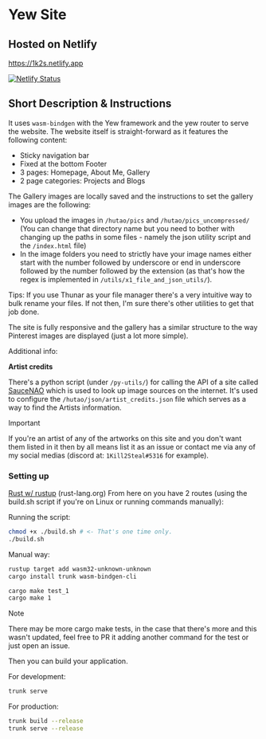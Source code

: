 # Yew Site

## Hosted on Netlify

<https://1k2s.netlify.app>

[![Netlify Status](https://api.netlify.com/api/v1/badges/09fe8d27-526e-4c93-a05e-918da6455e77/deploy-status)](https://app.netlify.com/sites/1k2s/deploys)

## Short Description & Instructions

It uses `wasm-bindgen` with the Yew framework and the yew router to serve the
website. The website itself is straight-forward as it features the following
content:

- Sticky navigation bar
- Fixed at the bottom Footer
- 3 pages: Homepage, About Me, Gallery
- 2 page categories: Projects and Blogs

The Gallery images are locally saved and the instructions to set the gallery images are the following:

- You upload the images in `/hutao/pics` and `/hutao/pics_uncompressed/` (You can change that directory name but you need to bother with changing up the paths in some files - namely the json utility script and the `/index.html` file)
- In the image folders you need to strictly have your image names either start with the number followed by underscore or end in underscore followed by the number followed by the extension (as that's how the regex is implemented in `/utils/x1_file_and_json_utils/`).

Tips: If you use Thunar as your file manager there's a very intuitive way to
bulk rename your files. If not then, I'm sure there's other utilities to get
that job done.

The site is fully responsive and the gallery has a similar structure to the way
Pinterest images are displayed (just a lot more simple).

Additional info:

**Artist credits**

There's a python script (under `/py-utils/`) for calling the API of a site
called [SauceNAO](https://saucenao.com/) which is used to look up image sources
on the internet. It's used to configure the `/hutao/json/artist_credits.json`
file which serves as a way to find the Artists information.

> [!IMPORTANT]
> If you're an artist of any of the artworks on this site and you don't want
> them listed in it then by all means list it as an issue or contact me via any
> of my social medias (discord at: `1Kill2Steal#5316` for example).

### Setting up

[Rust w/ rustup](https://www.rust-lang.org/tools/install) (rust-lang.org)
From here on you have 2 routes (using the build.sh script if you're on Linux or
running commands manually):

Running the script:

```sh
chmod +x ./build.sh # <- That's one time only.
./build.sh
```

Manual way:

```bash
rustup target add wasm32-unknown-unknown
cargo install trunk wasm-bindgen-cli

cargo make test_1
cargo make 1
```

> [!NOTE]
> There may be more cargo make tests, in the case that there's more and this
> wasn't updated, feel free to PR it adding another command for the test or
> just open an issue.

Then you can build your application.

For development:

```bash
trunk serve
```

For production:

```bash
trunk build --release
trunk serve --release
```
